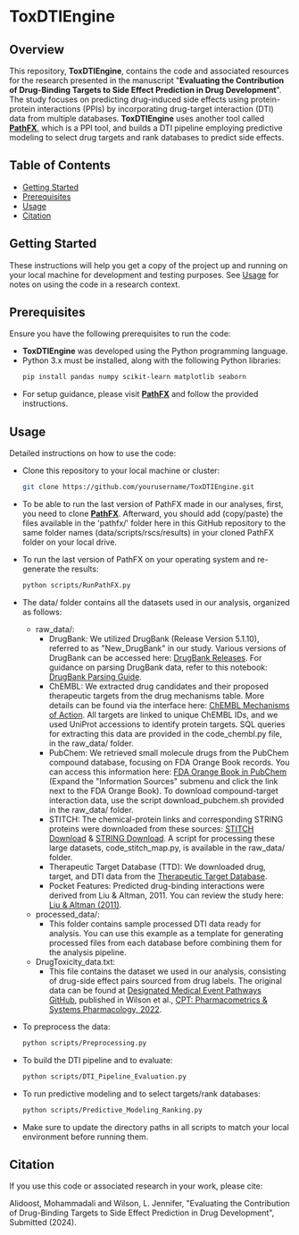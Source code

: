 # ToxDTIEngine

## Overview

This repository, **ToxDTIEngine**, contains the code and associated resources for the research presented in the manuscript "**Evaluating the Contribution of Drug-Binding Targets to Side Effect Prediction in Drug Development**". The study focuses on predicting drug-induced side effects using protein-protein interactions (PPIs) by incorporating drug-target interaction (DTI) data from multiple databases. **ToxDTIEngine** uses another tool called [**PathFX**](https://github.com/jenwilson521/PathFX), which is a PPI tool, and builds a DTI pipeline employing predictive modeling to select drug targets and rank databases to predict side effects.

## Table of Contents

- [Getting Started](#getting-started)
- [Prerequisites](#prerequisites)
- [Usage](#usage)
- [Citation](#citation)

## Getting Started

These instructions will help you get a copy of the project up and running on your local machine for development and testing purposes. See [Usage](#usage) for notes on using the code in a research context.

## Prerequisites

Ensure you have the following prerequisites to run the code:

- **ToxDTIEngine** was developed using the Python programming language.
- Python 3.x must be installed, along with the following Python libraries:
  ```bash
  pip install pandas numpy scikit-learn matplotlib seaborn
- For setup guidance, please visit [**PathFX**](https://github.com/jenwilson521/PathFX) and follow the provided instructions.

## Usage

Detailed instructions on how to use the code:

- Clone this repository to your local machine or cluster:
  ```bash
  git clone https://github.com/yourusername/ToxDTIEngine.git

- To be able to run the last version of PathFX made in our analyses, first, you need to clone [**PathFX**](https://github.com/jenwilson521/PathFX). Afterward, you should add (copy/paste) the files available in the 'pathfx/' folder here in this GitHub repository to the same folder names (data/scripts/rscs/results) in your cloned PathFX folder on your local drive.
- To run the last version of PathFX on your operating system and re-generate the results:
  ```bash
  python scripts/RunPathFX.py
  
- The data/ folder contains all the datasets used in our analysis, organized as follows:
  - raw_data/:
    - DrugBank: We utilized DrugBank (Release Version 5.1.10), referred to as "New_DrugBank" in our study. Various versions of DrugBank can be accessed here: [DrugBank Releases](https://go.drugbank.com/releases). For guidance on parsing DrugBank data, refer to this notebook: [DrugBank Parsing Guide](https://github.com/dhimmel/drugbank/blob/gh-pages/parse.ipynb).
    - ChEMBL: We extracted drug candidates and their proposed therapeutic targets from the drug mechanisms table. More details can be found via the interface here: [ChEMBL Mechanisms of Action](https://www.ebi.ac.uk/chembl/g/#browse/mechanisms_of_action). All targets are linked to unique ChEMBL IDs, and we used UniProt accessions to identify protein targets. SQL queries for extracting this data are provided in the code_chembl.py file, in the raw_data/ folder.
    - PubChem: We retrieved small molecule drugs from the PubChem compound database, focusing on FDA Orange Book records. You can access this information here: [FDA Orange Book in PubChem](https://pubchem.ncbi.nlm.nih.gov/classification/#hid=72) (Expand the "Information Sources" submenu and click the link next to the FDA Orange Book). To download compound-target interaction data, use the script download_pubchem.sh provided in the raw_data/ folder.
    - STITCH: The chemical-protein links and corresponding STRING proteins were downloaded from these sources: [STITCH Download](http://stitch.embl.de/cgi/download.pl?UserId=M1MWuGzm9DP9&sessionId=BuMJ6vly8bv4&species_text=Homo+sapiens) & [STRING Download](https://string-db.org/cgi/download?sessionId=b4gDpE1CkXQH&species_text=Homo+sapiens). A script for processing these large datasets, code_stitch_map.py, is available in the raw_data/ folder.
    - Therapeutic Target Database (TTD): We downloaded drug, target, and DTI data from the [Therapeutic Target Database](https://db.idrblab.net/ttd/full-data-download).
    - Pocket Features: Predicted drug-binding interactions were derived from Liu & Altman, 2011. You can review the study here: [Liu & Altman (2011)](https://journals.plos.org/ploscompbiol/article?id=10.1371/journal.pcbi.1002326).
  - processed_data/:
    - This folder contains sample processed DTI data ready for analysis. You can use this example as a template for generating processed files from each database before combining them for the analysis pipeline.
  - DrugToxicity_data.txt:
    - This file contains the dataset we used in our analysis, consisting of drug-side effect pairs sourced from drug labels. The original data can be found at [Designated Medical Event Pathways GitHub](https://github.com/jenwilson521/Designated-Medical-Event-Pathways), published in Wilson et al., [CPT: Pharmacometrics & Systems Pharmacology, 2022](https://ascpt.onlinelibrary.wiley.com/doi/10.1002/psp4.12861).

- To preprocess the data:
  ```bash
  python scripts/Preprocessing.py

- To build the DTI pipeline and to evaluate:
  ```bash
  python scripts/DTI_Pipeline_Evaluation.py

- To run predictive modeling and to select targets/rank databases:
  ```bash
  python scripts/Predictive_Modeling_Ranking.py

- Make sure to update the directory paths in all scripts to match your local environment before running them.

## Citation

If you use this code or associated research in your work, please cite:

Alidoost, Mohammadali and Wilson, L. Jennifer, "Evaluating the Contribution of Drug-Binding Targets to Side Effect Prediction in Drug Development", Submitted (2024).
